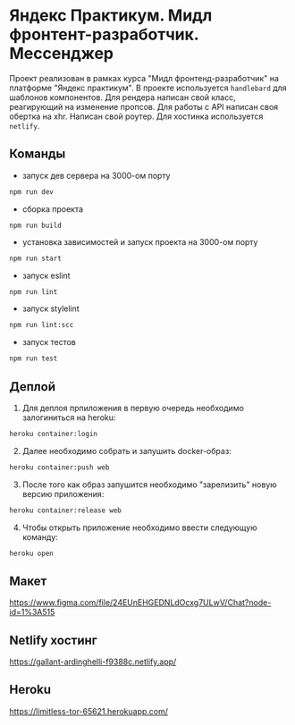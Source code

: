 # Яндекс Практикум. Мидл фронтент-разработчик. Мессенджер

Проект реализован в рамках курса "Мидл фронтенд-разработчик" на платформе "Яндекс практикум".
В проекте используется `handlebard` для шаблонов компонентов. Для рендера написан свой класс, реагирующий на изменение пропсов. Для работы с API написан своя обертка на xhr. Написан свой роутер. Для хостинка используется `netlify`.

## Команды

- запуск дев сервера на 3000-ом порту

```sh
npm run dev
```

- сборка проекта

```
npm run build
```

- установка зависимостей и запуск проекта на 3000-ом порту

```sh
npm run start
```

- запуск eslint

```sh
npm run lint
```

- запуск stylelint

```sh
npm run lint:scc
```

- запуск тестов

```sh
npm run test
```

## Деплой
1. Для деплоя прпиложения в первую очередь необходимо залогиниться на heroku:
```sh
heroku container:login
```
2. Далее необходимо собрать и запушить docker-образ:
```sh
heroku container:push web
```
3. После того как образ запушится необходимо "зарелизить" новую версию приложения:
```sh
heroku container:release web 
```
4. Чтобы открыть приложение необходимо ввести следующую команду:
```sh
heroku open
```

## Макет

https://www.figma.com/file/24EUnEHGEDNLdOcxg7ULwV/Chat?node-id=1%3A515

## Netlify хостинг

https://gallant-ardinghelli-f9388c.netlify.app/

## Heroku

https://limitless-tor-65621.herokuapp.com/
